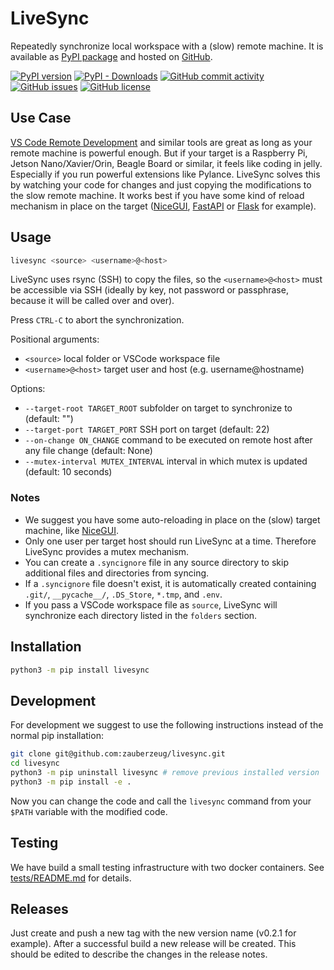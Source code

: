 # LiveSync

Repeatedly synchronize local workspace with a (slow) remote machine.
It is available as [PyPI package](https://pypi.org/project/livesync/) and hosted on [GitHub](https://github.com/zauberzeug/livesync).

[![PyPI version](https://badge.fury.io/py/livesync.svg)](https://pypi.org/project/livesync/)
[![PyPI - Downloads](https://img.shields.io/pypi/dm/livesync)](https://pypi.org/project/livesync/)
[![GitHub commit activity](https://img.shields.io/github/commit-activity/m/zauberzeug/livesync)](https://github.com/zauberzeug/livesync/graphs/commit-activity)
[![GitHub issues](https://img.shields.io/github/issues/zauberzeug/livesync)](https://github.com/zauberzeug/livesync/issues)
[![GitHub license](https://img.shields.io/github/license/zauberzeug/livesync)](https://github.com/zauberzeug/livesync/blob/main/LICENSE)

## Use Case

[VS Code Remote Development](https://code.visualstudio.com/docs/remote/remote-overview) and similar tools are great as long as your remote machine is powerful enough.
But if your target is a Raspberry Pi, Jetson Nano/Xavier/Orin, Beagle Board or similar, it feels like coding in jelly.
Especially if you run powerful extensions like Pylance.
LiveSync solves this by watching your code for changes and just copying the modifications to the slow remote machine.
It works best if you have some kind of reload mechanism in place on the target ([NiceGUI](https://nicegui.io), [FastAPI](https://fastapi.tiangolo.com/) or [Flask](https://flask.palletsprojects.com/) for example).

## Usage

```bash
livesync <source> <username>@<host>
```

LiveSync uses rsync (SSH) to copy the files, so the `<username>@<host>` must be accessible via SSH (ideally by key, not password or passphrase, because it will be called over and over).

Press `CTRL-C` to abort the synchronization.

Positional arguments:

- `<source>`
  local folder or VSCode workspace file
- `<username>@<host>`
  target user and host (e.g. username@hostname)

Options:

- `--target-root TARGET_ROOT`
  subfolder on target to synchronize to (default: "")
- `--target-port TARGET_PORT`
  SSH port on target (default: 22)
- `--on-change ON_CHANGE`
  command to be executed on remote host after any file change (default: None)
- `--mutex-interval MUTEX_INTERVAL`
  interval in which mutex is updated (default: 10 seconds)

### Notes

- We suggest you have some auto-reloading in place on the (slow) target machine, like [NiceGUI](https://nicegui.io).
- Only one user per target host should run LiveSync at a time. Therefore LiveSync provides a mutex mechanism.
- You can create a `.syncignore` file in any source directory to skip additional files and directories from syncing.
- If a `.syncignore` file doesn't exist, it is automatically created containing `.git/`, `__pycache__/`, `.DS_Store`, `*.tmp`, and `.env`.
- If you pass a VSCode workspace file as `source`, LiveSync will synchronize each directory listed in the `folders` section.

## Installation

```bash
python3 -m pip install livesync
```

## Development

For development we suggest to use the following instructions instead of the normal pip installation:

```bash
git clone git@github.com:zauberzeug/livesync.git
cd livesync
python3 -m pip uninstall livesync # remove previous installed version
python3 -m pip install -e .
```

Now you can change the code and call the `livesync` command from your `$PATH` variable with the modified code.

## Testing

We have build a small testing infrastructure with two docker containers.
See [tests/README.md](https://github.com/zauberzeug/livesync/blob/main/tests/README.md) for details.

## Releases

Just create and push a new tag with the new version name (v0.2.1 for example).
After a successful build a new release will be created.
This should be edited to describe the changes in the release notes.
